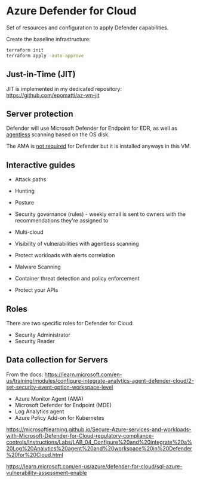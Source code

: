 # Azure Defender for Cloud

Set of resources and configuration to apply Defender capabilities.

Create the baseline infrastructure:

```sh
terraform init
terraform apply -auto-approve
```

## Just-in-Time (JIT)

JIT is implemented in my dedicated repository: https://github.com/epomatti/az-vm-jit

## Server protection

Defender will use Microsoft Defender for Endpoint for EDR, as well as [agentless][2] scanning based on the OS disk.

The AMA is [not required][1] for Defender but it is installed anyways in this VM.

## Interactive guides

- Attack paths
- Hunting
- Posture
- Security governance (rules) - weekly email is sent to owners with the recommendations they're assigned to



- Multi-cloud
- Visibility of vulnerabilities with agentless scanning
- Protect workloads with alerts correlation
- Malware Scanning
- Container threat detection and policy enforcement
- Protect your APIs

## Roles

There are two specific roles for Defender for Cloud:

- Security Administrator
- Security Reader

## Data collection for Servers

From the docs: https://learn.microsoft.com/en-us/training/modules/configure-integrate-analytics-agent-defender-cloud/2-set-security-event-option-workspace-level

- Azure Monitor Agent (AMA)
- Microsoft Defender for Endpoint (MDE)
- Log Analytics agent
- Azure Policy Add-on for Kubernetes

https://microsoftlearning.github.io/Secure-Azure-services-and-workloads-with-Microsoft-Defender-for-Cloud-regulatory-compliance-controls/Instructions/Labs/LAB_04_Configure%20and%20integrate%20a%20Log%20Analytics%20agent%20and%20workspace%20in%20Defender%20for%20Cloud.html




https://learn.microsoft.com/en-us/azure/defender-for-cloud/sql-azure-vulnerability-assessment-enable





[1]: https://learn.microsoft.com/en-us/azure/defender-for-cloud/auto-deploy-azure-monitoring-agent
[2]: https://learn.microsoft.com/en-us/azure/defender-for-cloud/concept-agentless-data-collection
